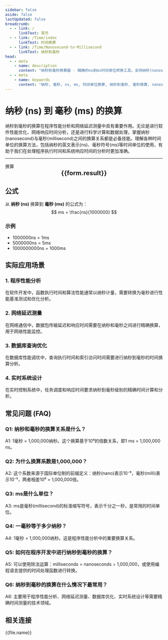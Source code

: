 ```yaml
---
sidebar: false
aside: false
lastUpdated: false
breadcrumb:
  - - link: /
      linkText: 首页
  - - link: /Time/index
      linkText: 时间换算
  - - link: /Time/Nanosecond-to-Millisecond
      linkText: 纳秒到毫秒
head:
  - - meta
    - name: description
      content: "纳秒到毫秒换算器 - 精确的ns到ms时间单位转换工具。支持纳秒(nanosecond)与毫秒(millisecond)之间的快速换算，适用于程序性能分析、网络延迟测量、科学计算等领域。提供详细的换算公式、实际应用场景和常见问题解答。"
  - - meta
    - name: keywords
      content: "纳秒, 毫秒, ns, ms, 时间单位换算, 纳秒到毫秒, 毫秒换算, nanosecond, millisecond, 时间换算器, 程序性能, 网络延迟, 科学计算, 响应时间, 执行时间, 时间单位转换, 纳秒毫秒换算, 时间计算工具"
---
```

# 纳秒 (ns) 到 毫秒 (ms) 的换算

纳秒到毫秒的换算在程序性能分析和网络延迟测量中具有重要作用。无论是进行软件性能优化、网络响应时间分析，还是进行科学计算和数据处理，掌握纳秒(nanosecond)与毫秒(millisecond)之间的换算关系都是必备技能。理解各种时间单位的换算方法，包括纳秒的英文表示(ns)、毫秒符号(ms)等时间单位的使用，有助于我们在处理程序执行时间和系统响应时间的分析时更加准确。

---
<script setup>
import { onMounted, reactive, inject, ref } from 'vue'
import { NButton,NForm ,NFormItem,NInput,NInputNumber,NSelect,NCard,useMessage,NGrid ,NGi  } from 'naive-ui'
import { defineClientComponent } from 'vitepress'
import { Time } from '../files';

const convert = inject('convert')
const seoKey = ['ns','ms','毫秒','纳秒','时间单位换算','时间换算','毫秒微秒','分秒换算','秒单位换算','秒','毫秒','微秒','纳秒','ns和ms换算','时间的单位','毫秒的换算','一毫秒等于多少纳秒','微秒和纳秒','微秒单位','ms单位','一毫秒','ns是什么单位','秒单位','微妙和秒的换算','一秒多少毫秒','纳秒和微秒','秒换算','时间换算单位','us是多少秒','多少毫秒等于一秒','纳秒和毫秒的换算','一秒是多少毫秒','秒的单位','一毫秒等于多少秒','时间单位换算','nanosecond','ms是什么单位','millisecond','时间单位','微秒','秒','一秒等于多少毫秒','毫秒和秒的换算','毫秒','millisecond']
const form = reactive({
  number: null,
  result: '',
  title: '纳秒到毫秒换算器'
})

const convertHandler = () => {
  if (form.number !== null && !isNaN(form.number)) {
    const convertedValue = parseFloat(form.number) / 1000000
    form.result = `${form.number}ns = ${convertedValue.toFixed(6)}ms`
  } else {
    form.result = '请输入有效的数值。'
  }
}
</script>

<n-form size="large" :model="form">
  <n-form-item label="纳秒 (ns)">
    <n-input-number v-model:value="form.number" placeholder="输入纳秒" style="width: 100%" />
  </n-form-item>
  <n-form-item>
    <n-button type="info" @click="convertHandler" block>换算</n-button>
  </n-form-item>
</n-form>

<n-card :title="form.title" size="small" embedded :bordered="false" hoverable>
  <div  style="text-align:center;font-size:20px;">
    <strong>{{form.result}}</strong>
  </div>
  <template #footer>
    <div style="font-size: 12px; color: #666; margin-top: 10px;">
      <span v-for="(keyword, index) in seoKey" :key="index">
        {{ keyword }}<span v-if="index < seoKey.length - 1">, </span>
      </span>
    </div>
  </template>
</n-card>

## 公式

从 **纳秒 (ns)** 换算到 **毫秒 (ms)** 的公式为：
$$ ms = \frac{ns}{1000000} $$

### 示例
- 1000000ns = 1ms
- 5000000ns = 5ms
- 1000000000ns = 1000ms

## 实际应用场景

### 1. 程序性能分析
在软件开发中，函数执行时间和算法性能通常以纳秒计量，需要转换为毫秒进行性能基准测试和优化分析。

### 2. 网络延迟测量
在网络通信中，数据包传输延迟和响应时间需要在纳秒和毫秒之间进行精确换算，用于网络性能监控。

### 3. 数据库查询优化
在数据库性能调优中，查询执行时间和索引访问时间需要进行纳秒到毫秒的时间换算分析。

### 4. 实时系统设计
在实时控制系统中，任务调度和响应时间要求纳秒到毫秒级别的精确时间计算和分析。

## 常见问题 (FAQ)

### Q1: 纳秒和毫秒的换算关系是什么？
A1: 1毫秒 = 1,000,000纳秒。这个换算基于10⁶的倍数关系，即1 ms = 1,000,000 ns。

### Q2: 为什么换算系数是1,000,000？
A2: 这个系数来源于国际单位制的前缀定义：纳秒(nano)表示10⁻⁹，毫秒(milli)表示10⁻³，两者相差10⁶ = 1,000,000倍。

### Q3: ms是什么单位？
A3: ms是毫秒(millisecond)的标准缩写符号，表示千分之一秒，是常用的时间单位。

### Q4: 一毫秒等于多少纳秒？
A4: 1毫秒 = 1,000,000纳秒。这是程序性能分析中的重要换算关系。

### Q5: 如何在程序开发中进行纳秒到毫秒的换算？
A5: 可以使用除法运算：milliseconds = nanoseconds ÷ 1,000,000，或使用编程语言提供的时间处理函数进行转换。

### Q6: 纳秒到毫秒的换算在什么情况下最常用？
A6: 主要用于程序性能分析、网络延迟测量、数据库优化、实时系统设计等需要精确时间测量的技术领域。
## 相关连接
<n-grid x-gap="12" :cols="2">
  <n-gi v-for="(file, index) in Time" :key="index">
    <n-button
      text
      tag="a"
      :href="file.path"
      type="info"
    >
      {{file.name}}
    </n-button>
  </n-gi>
</n-grid>